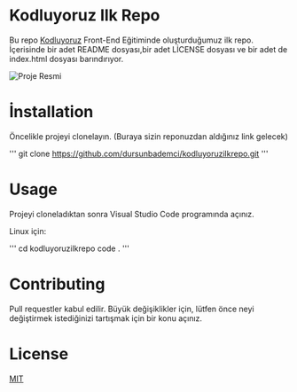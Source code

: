# Kodluyoruz Ilk Repo

Bu repo [Kodluyoruz](http://www.kodluyoruz.org) Front-End Eğitiminde oluşturduğumuz ilk repo. İçerisinde bir adet README dosyası,bir adet LİCENSE dosyası ve bir adet de index.html dosyası barındırıyor.


![Proje Resmi](C:>Users>DUBA>Desktop>resim.jpg)




# İnstallation

Öncelikle projeyi clonelayın. (Buraya sizin reponuzdan aldığınız link gelecek)

'''
git clone https://github.com/dursunbademci/kodluyoruzilkrepo.git
'''

# Usage

Projeyi cloneladıktan sonra Visual Studio Code programında açınız.

Linux için:

'''
cd kodluyoruzilkrepo code .
'''

# Contributing

Pull requestler kabul edilir. Büyük değişiklikler için, lütfen önce neyi değiştirmek istediğinizi tartışmak için bir konu açınız.

# License

[MIT](https://choosealicense.com/licenses/mit/)